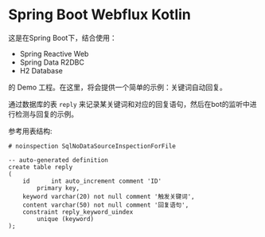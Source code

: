 # Spring Boot Webflux Kotlin

这是在Spring Boot下，结合使用：
- Spring Reactive Web 
- Spring Data R2DBC
- H2 Database

的 Demo 工程。在这里，将会提供一个简单的示例：关键词自动回复。

通过数据库的表 `reply` 来记录某关键词和对应的回复语句，然后在bot的监听中进行检测与回复的示例。

参考用表结构:

```mysql
# noinspection SqlNoDataSourceInspectionForFile

-- auto-generated definition
create table reply
(
    id      int auto_increment comment 'ID'
        primary key,
    keyword varchar(20) not null comment '触发关键词',
    content varchar(50) not null comment '回复语句',
    constraint reply_keyword_uindex
        unique (keyword)
);
```

